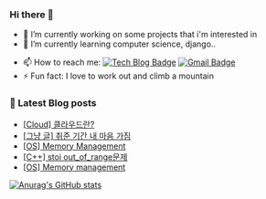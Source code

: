 ### Hi there 👋


<!-- **LEEHYUNDONG/LEEHYUNDONG** is a ✨ _special_ ✨ repository because its `README.md` (this file) appears on your GitHub profile. -->


- 🔭 I’m currently working on some projects that i'm interested in
- 🌱 I’m currently learning computer science, django..
<!-- - 👯 I’m looking to collaborate on ...
- 🤔 I’m looking for help with ...
- 💬 Ask me about ... -->
- 📫 How to reach me: [![Tech Blog Badge](http://img.shields.io/badge/-Tech%20blog-black?style=flat-square&logo=github&link=https://zzsza.github.io/)](https://velog.io/@easttwave) [![Gmail Badge](https://img.shields.io/badge/Gmail-d14836?style=flat-square&logo=Gmail&logoColor=white&link=mailto:snugyun01@gmail.com)](mailto:easttwave@gmail.com)
- ⚡ Fun fact: I love to work out and climb a mountain
<!-- - 😄 Pronouns: ... -->


### 📓 Latest Blog posts
<!-- BLOG-POST-LIST:START -->
- [[Cloud] 클라우드란?](https://velog.io/@easttwave/Cloud-%ED%81%B4%EB%9D%BC%EC%9A%B0%EB%93%9C%EB%9E%80)
- [[그냥 글] 취준 기간 내 마음 가짐](https://velog.io/@easttwave/%EA%B7%B8%EB%83%A5-%EA%B8%80-%EC%B7%A8%EC%A4%80-%EA%B8%B0%EA%B0%84-%EB%82%B4-%EB%A7%88%EC%9D%8C-%EA%B0%80%EC%A7%90)
- [[OS] Memory Management](https://velog.io/@easttwave/OS-Memory-Management)
- [[C++] stoi out_of_range문제](https://velog.io/@easttwave/C-stoi-outofrange%EB%AC%B8%EC%A0%9C)
- [[OS] Memory management](https://velog.io/@easttwave/OS-Memory-management)
<!-- BLOG-POST-LIST:END -->


[![Anurag's GitHub stats](https://github-readme-stats.vercel.app/api?username=LEEHYUNDONG&show_icons=true&theme=dracula&repo=github-readme-stats)
](https://github.com/anuraghazra/github-readme-stats)


